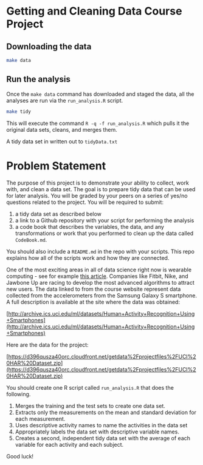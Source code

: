 # Getting and Cleaning Data Course Project

## Downloading the data

```bash
make data
```

## Run the analysis

Once the `make data` command has downloaded and staged the data, all the
analyses are run via the `run_analysis.R` script.

```bash
make tidy
```

This will execute the command `R -q -f run_analysis.R` which pulls it the
original data sets, cleans, and merges them.

A tidy data set in written out to `tidyData.txt`


# Problem Statement

The purpose of this project is to demonstrate your ability to collect, work
with, and clean a data set. The goal is to prepare tidy data that can be used
for later analysis. You will be graded by your peers on a series of yes/no
questions related to the project. You will be required to submit:

1. a tidy data set as described below
1. a link to a Github repository with your script for performing the analysis
1. a code book that describes the variables, the data, and any transformations
    or work that you performed to clean up the data called `CodeBook.md`.

You should also include a `README.md` in the repo with your scripts. This repo
explains how all of the scripts work and how they are connected.

One of the most exciting areas in all of data science right now is wearable
computing - see for example [this article](http://www.insideactivitytracking.com/data-science-activity-tracking-and-the-battle-for-the-worlds-top-sports-brand/). Companies like Fitbit, Nike, and Jawbone Up are racing to develop the most
advanced algorithms to attract new users. The data linked to from the course
website represent data collected from the accelerometers from the Samsung
Galaxy S smartphone. A full description is available at the site where the
data was obtained:

[http://archive.ics.uci.edu/ml/datasets/Human+Activity+Recognition+Using+Smartphones](http://archive.ics.uci.edu/ml/datasets/Human+Activity+Recognition+Using+Smartphones)

Here are the data for the project:

[https://d396qusza40orc.cloudfront.net/getdata%2Fprojectfiles%2FUCI%20HAR%20Dataset.zip](https://d396qusza40orc.cloudfront.net/getdata%2Fprojectfiles%2FUCI%20HAR%20Dataset.zip)

You should create one R script called `run_analysis.R` that does the following.

1. Merges the training and the test sets to create one data set.
1. Extracts only the measurements on the mean and standard
    deviation for each measurement.
1. Uses descriptive activity names to name the activities in the data set
1. Appropriately labels the data set with descriptive variable names.
1. Creates a second, independent tidy data set with the average of each
    variable for each activity and each subject.

Good luck!